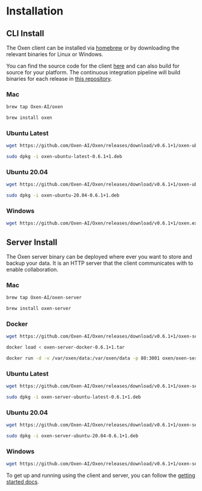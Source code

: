 # Installation

## CLI Install

The Oxen client can be installed via [homebrew](https://brew.sh/) or by downloading the relevant binaries for Linux or Windows.

You can find the source code for the client [here](https://github.com/Oxen-AI/Oxen) and can also build for source for your platform. The continuous integration pipeline will build binaries for each release in [this repository](https://github.com/Oxen-AI/Oxen).

### Mac

```bash
brew tap Oxen-AI/oxen
```

```bash
brew install oxen
```

### Ubuntu Latest

```bash
wget https://github.com/Oxen-AI/Oxen/releases/download/v0.6.1+1/oxen-ubuntu-latest-0.6.1+1.deb
```

```bash
sudo dpkg -i oxen-ubuntu-latest-0.6.1+1.deb
```

### Ubuntu 20.04

```bash
wget https://github.com/Oxen-AI/Oxen/releases/download/v0.6.1+1/oxen-ubuntu-20.04-0.6.1+1.deb
```

```bash
sudo dpkg -i oxen-ubuntu-20.04-0.6.1+1.deb
```

### Windows

```bash
wget https://github.com/Oxen-AI/Oxen/releases/download/v0.6.1+1/oxen.exe
```

## Server Install

The Oxen server binary can be deployed where ever you want to store and backup your data. It is an HTTP server that the client communicates with to enable collaboration.

### Mac

```bash
brew tap Oxen-AI/oxen-server
```

```bash
brew install oxen-server
```

### Docker

```bash
wget https://github.com/Oxen-AI/Oxen/releases/download/v0.6.1+1/oxen-server-docker-0.6.1+1.tar
```

```bash
docker load < oxen-server-docker-0.6.1+1.tar
```

```bash
docker run -d -v /var/oxen/data:/var/oxen/data -p 80:3001 oxen/oxen-server:latest
```

### Ubuntu Latest

```bash
wget https://github.com/Oxen-AI/Oxen/releases/download/v0.6.1+1/oxen-server-ubuntu-latest-0.6.1+1.deb
```

```bash
sudo dpkg -i oxen-server-ubuntu-latest-0.6.1+1.deb
```

### Ubuntu 20.04

```bash
wget https://github.com/Oxen-AI/Oxen/releases/download/v0.6.1+1/oxen-server-ubuntu-20.04-0.6.1+1.deb
```

```bash
sudo dpkg -i oxen-server-ubuntu-20.04-0.6.1+1.deb
```

### Windows

```bash
wget https://github.com/Oxen-AI/Oxen/releases/download/v0.6.1+1/oxen-server.exe
```

To get up and running using the client and server, you can follow the [getting started docs](https://github.com/Oxen-AI/oxen-release).
